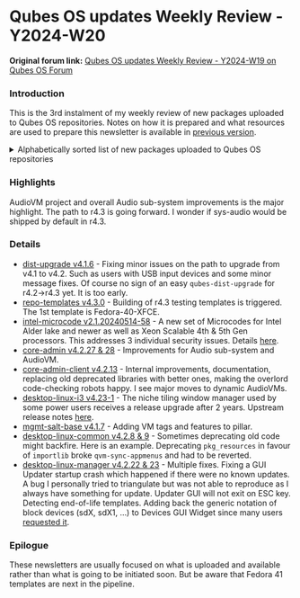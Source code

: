 # Qubes OS updates Weekly Review - Y2024-W20

**Original forum link:** [Qubes OS updates Weekly Review - Y2024-W19 on Qubes OS Forum](https://forum.qubes-os.org/t/qubes-os-updates-weekly-review-y2024-w20/26533)

### Introduction
This is the 3rd instalment of my weekly review of new packages uploaded to Qubes OS repositories. Notes on how it is prepared and what resources are used to prepare this newsletter is available in [previous version](https://forum.qubes-os.org/t/qubes-os-updates-weekly-review-y2024-w19/26417).

<details>
<summary>Alphabetically sorted list of new packages uploaded to Qubes OS repositories</summary>

```bash
i3_4.23-1+deb11u1_amd64.deb
i3_4.23-1+deb12u1_amd64.deb
i3_4.23-1+deb13u1_amd64.deb
i3-4.23-1.fc32.x86_64.rpm
i3-4.23-1.fc37.x86_64.rpm
i3-4.23-1.fc38.x86_64.rpm
i3-4.23-1.fc39.x86_64.rpm
i3-4.23-1.fc40.x86_64.rpm
i3_4.23-1+jammy1_amd64.deb
i3-devel-4.23-1.fc32.x86_64.rpm
i3-devel-4.23-1.fc37.x86_64.rpm
i3-devel-4.23-1.fc38.x86_64.rpm
i3-devel-4.23-1.fc39.x86_64.rpm
i3-devel-4.23-1.fc40.x86_64.rpm
i3-devel-doc-4.23-1.fc32.noarch.rpm
i3-devel-doc-4.23-1.fc37.noarch.rpm
i3-devel-doc-4.23-1.fc38.noarch.rpm
i3-devel-doc-4.23-1.fc39.noarch.rpm
i3-devel-doc-4.23-1.fc40.noarch.rpm
i3-doc-4.23-1.fc32.noarch.rpm
i3-doc-4.23-1.fc37.noarch.rpm
i3-doc-4.23-1.fc38.noarch.rpm
i3-doc-4.23-1.fc39.noarch.rpm
i3-doc-4.23-1.fc40.noarch.rpm
i3-wm_4.23-1+deb11u1_amd64.deb
i3-wm_4.23-1+deb12u1_amd64.deb
i3-wm_4.23-1+deb13u1_amd64.deb
i3-wm_4.23-1+jammy1_amd64.deb
i3-wm-dbg_4.23-1+deb11u1_amd64.deb
i3-wm-dbg_4.23-1+deb12u1_amd64.deb
i3-wm-dbg_4.23-1+deb13u1_amd64.deb
i3-wm-dbg_4.23-1+jammy1_amd64.deb
microcode_ctl-2.1.20240514-58.qubes1.fc32.x86_64.rpm
microcode_ctl-2.1.20240514-58.qubes1.fc37.x86_64.rpm
python3-qubesadmin-4.1.31-1.el8.noarch.rpm
python3-qubesadmin_4.2.13-1+deb12u1_amd64.deb
python3-qubesadmin_4.2.13-1+deb13u1_amd64.deb
python3-qubesadmin-4.2.13-1.fc37.noarch.rpm
python3-qubesadmin-4.2.13-1.fc38.noarch.rpm
python3-qubesadmin-4.2.13-1.fc39.noarch.rpm
python3-qubesadmin-4.2.13-1.fc40.noarch.rpm
python3-qubesadmin_4.2.13-1+jammy1_amd64.deb
python3-qui_4.2.22-1+deb12u1_amd64.deb
python3-qui_4.2.22-1+deb13u1_amd64.deb
python3-qui_4.2.22-1+jammy1_amd64.deb
python3-qui_4.2.23-1+deb12u1_amd64.deb
python3-qui_4.2.23-1+deb13u1_amd64.deb
python3-qui_4.2.23-1+jammy1_amd64.deb
qubes-core-admin-client-4.1.31-1.el8.noarch.rpm
qubes-core-admin-client_4.2.13-1+deb12u1_amd64.deb
qubes-core-admin-client_4.2.13-1+deb13u1_amd64.deb
qubes-core-admin-client-4.2.13-1.fc37.noarch.rpm
qubes-core-admin-client-4.2.13-1.fc38.noarch.rpm
qubes-core-admin-client-4.2.13-1.fc39.noarch.rpm
qubes-core-admin-client-4.2.13-1.fc40.noarch.rpm
qubes-core-admin-client_4.2.13-1+jammy1_amd64.deb
qubes-core-dom0-4.2.27-1.fc37.noarch.rpm
qubes-core-dom0-4.2.28-1.fc37.noarch.rpm
qubes-desktop-linux-common_4.2.7-1+jammy1_amd64.deb
qubes-desktop-linux-common_4.2.8-1+deb12u1_amd64.deb
qubes-desktop-linux-common_4.2.8-1+deb13u1_amd64.deb
qubes-desktop-linux-common-4.2.8-1.fc37.noarch.rpm
qubes-desktop-linux-common-4.2.8-1.fc38.noarch.rpm
qubes-desktop-linux-common-4.2.8-1.fc39.noarch.rpm
qubes-desktop-linux-common-4.2.8-1.fc40.noarch.rpm
qubes-desktop-linux-common_4.2.8-1+jammy1_amd64.deb
qubes-desktop-linux-common_4.2.9-1+deb12u1_amd64.deb
qubes-desktop-linux-common_4.2.9-1+deb13u1_amd64.deb
qubes-desktop-linux-common-4.2.9-1.fc37.noarch.rpm
qubes-desktop-linux-common-4.2.9-1.fc38.noarch.rpm
qubes-desktop-linux-common-4.2.9-1.fc39.noarch.rpm
qubes-desktop-linux-common-4.2.9-1.fc40.noarch.rpm
qubes-desktop-linux-common_4.2.9-1+jammy1_amd64.deb
qubes-desktop-linux-manager_4.2.22-1+deb12u1_amd64.deb
qubes-desktop-linux-manager_4.2.22-1+deb13u1_amd64.deb
qubes-desktop-linux-manager-4.2.22-1.fc37.noarch.rpm
qubes-desktop-linux-manager-4.2.22-1.fc38.noarch.rpm
qubes-desktop-linux-manager-4.2.22-1.fc39.noarch.rpm
qubes-desktop-linux-manager-4.2.22-1.fc40.noarch.rpm
qubes-desktop-linux-manager_4.2.22-1+jammy1_amd64.deb
qubes-desktop-linux-manager_4.2.23-1+deb12u1_amd64.deb
qubes-desktop-linux-manager_4.2.23-1+deb13u1_amd64.deb
qubes-desktop-linux-manager-4.2.23-1.fc37.noarch.rpm
qubes-desktop-linux-manager-4.2.23-1.fc38.noarch.rpm
qubes-desktop-linux-manager-4.2.23-1.fc39.noarch.rpm
qubes-desktop-linux-manager-4.2.23-1.fc40.noarch.rpm
qubes-desktop-linux-manager_4.2.23-1+jammy1_amd64.deb
qubes-menus_4.2.7-1+jammy1_amd64.deb
qubes-menus_4.2.8-1+deb12u1_amd64.deb
qubes-menus_4.2.8-1+deb13u1_amd64.deb
qubes-menus-4.2.8-1.fc37.noarch.rpm
qubes-menus-4.2.8-1.fc38.noarch.rpm
qubes-menus-4.2.8-1.fc39.noarch.rpm
qubes-menus-4.2.8-1.fc40.noarch.rpm
qubes-menus_4.2.8-1+jammy1_amd64.deb
qubes-menus_4.2.9-1+deb12u1_amd64.deb
qubes-menus_4.2.9-1+deb13u1_amd64.deb
qubes-menus-4.2.9-1.fc37.noarch.rpm
qubes-menus-4.2.9-1.fc38.noarch.rpm
qubes-menus-4.2.9-1.fc39.noarch.rpm
qubes-menus-4.2.9-1.fc40.noarch.rpm
qubes-menus_4.2.9-1+jammy1_amd64.deb
qubes-mgmt-salt-base_4.1.7-1+deb12u1_all.deb
qubes-mgmt-salt-base_4.1.7-1+deb13u1_all.deb
qubes-mgmt-salt-base-4.1.7-1.fc37.noarch.rpm
qubes-mgmt-salt-base-4.1.7-1.fc38.noarch.rpm
qubes-mgmt-salt-base-4.1.7-1.fc39.noarch.rpm
qubes-mgmt-salt-base-4.1.7-1.fc40.noarch.rpm
qubes-mgmt-salt-base_4.1.7-1+jammy1_all.deb
```
</details>

### Highlights
AudioVM project and overall Audio sub-system improvements is the major highlight. The path to r4.3 is going forward. I wonder if sys-audio would be shipped by default in r4.3.

### Details

- [dist-upgrade v4.1.6](https://github.com/QubesOS/updates-status/issues/4691) - Fixing minor issues on the path to upgrade from v4.1 to v4.2. Such as users with USB input devices and some minor message fixes. Of course no sign of an easy `qubes-dist-upgrade` for r4.2->r4.3 yet. It is too early.
- [repo-templates v4.3.0](https://github.com/QubesOS/updates-status/issues/4707) - Building of r4.3 testing templates is triggered. The 1st template is Fedora-40-XFCE.
- [intel-microcode v2.1.20240514-58](https://github.com/QubesOS/updates-status/issues/4703) - A new set of Microcodes for Intel Alder lake and newer as well as Xeon Scalable 4th & 5th Gen processors. This addresses 3 individual security issues. Details [here](https://www.phoronix.com/news/Intel-20240514-CPU-Microcode).
- [core-admin v4.2.27 & 28](https://github.com/QubesOS/updates-status/issues/4708) - Improvements for Audio sub-system and AudioVM.
- [core-admin-client v4.2.13](https://github.com/QubesOS/updates-status/issues/4712) - Internal improvements, documentation, replacing old deprecated libraries with better ones, making the overlord code-checking robots happy. I see major moves to dynamic AudioVMs.
- [desktop-linux-i3 v4.23-1](https://github.com/QubesOS/updates-status/issues/4710) - The niche tiling window manager used by some power users  receives a release upgrade after 2 years. Upstream release notes [here](https://i3wm.org/downloads/RELEASE-NOTES-4.23.txt).
- [mgmt-salt-base v4.1.7](https://github.com/QubesOS/updates-status/issues/4717) - Adding VM tags and features to pillar.
- [desktop-linux-common v4.2.8 & 9](https://github.com/QubesOS/updates-status/issues/4720) - Sometimes deprecating old code might backfire. Here is an example. Deprecating `pkg_resources` in favour of `importlib` broke `qvm-sync-appmenus` and had to be reverted.
- [desktop-linux-manager v4.2.22 & 23](https://github.com/QubesOS/updates-status/issues/4723) - Multiple fixes. Fixing a GUI Updater startup crash which happened if there were no known updates. A bug I personally tried to triangulate but was not able to reproduce as I always have something for update. Updater GUI will not exit on ESC key. Detecting end-of-life templates. Adding back the generic notation of block devices (sdX, sdX1, …) to Devices GUI Widget since many users [requested it](https://github.com/QubesOS/qubes-issues/issues/9164).

### Epilogue
These newsletters are usually focused on what is uploaded and available rather than what is going to be initiated soon. But be aware that Fedora 41 templates are next in the pipeline.
